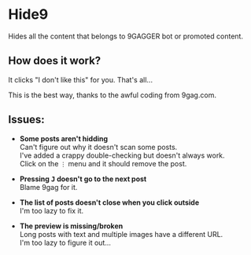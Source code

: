 # Hide9
Hides all the content that belongs to 9GAGGER bot or promoted content.

## How does it work?

It clicks "I don't like this" for you.
That's all...

This is the best way, thanks to the awful coding from 9gag.com.

## Issues:

- **Some posts aren't hidding**<br>
    Can't figure out why it doesn't scan some posts.<br>
    I've added a crappy double-checking but doesn't always work.<br>
    Click on the `⋮` menu and it should remove the post.

- **Pressing <kbd>J</kbd> doesn't go to the next post**<br>
    Blame 9gag for it.

- **The list of posts doesn't close when you click outside**<br>
    I'm too lazy to fix it.

- **The preview is missing/broken**<br>
    Long posts with text and multiple images have a different URL.<br>
    I'm too lazy to figure it out...
